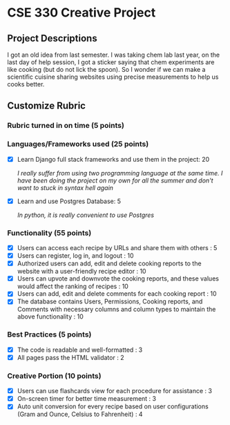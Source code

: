# CSE 330 Creative Project

## Project Descriptions

I got an old idea from last semester. I was taking chem lab last year, on the last day of help session, I got a sticker saying that chem experiments are like cooking (but do not lick the spoon). So I wonder if we can make a scientific cuisine sharing websites using precise measurements to help us cooks better.

## Customize Rubric

### Rubric turned in on time (5 points)

### Languages/Frameworks used (25 points)

- [x] Learn Django full stack frameworks and use them in the project: 20

  *I really suffer from using two programming language at the same time. I have been doing the project on my own for all the summer and don't want to stuck in syntax hell again*

- [x] Learn and use Postgres Database: 5

  *In python, it is really convenient to use Postgres*

### Functionality (55 points)

- [x] Users can access each recipe by URLs and share them with others : 5
- [x] Users can register, log in, and logout : 10
- [x] Authorized users can add, edit and delete cooking reports to the website with a user-friendly recipe editor : 10
- [x] Users can upvote and downvote the cooking reports, and these values would affect the ranking of recipes : 10
- [x] Users can add, edit and delete comments for each cooking report : 10
- [x] The database contains Users, Permissions, Cooking reports, and Comments with necessary columns and column types to maintain the above functionality : 10

### Best Practices (5 points)

- [x]  The code is readable and well-formatted : 3
- [x]  All pages pass the HTML validator : 2

### Creative Portion (10 points)

- [x]  Users can use flashcards view for each procedure for assistance : 3
- [x]  On-screen timer for better time measurement : 3
- [x]  Auto unit conversion for every recipe based on user configurations (Gram and Ounce, Celsius to Fahrenheit) : 4